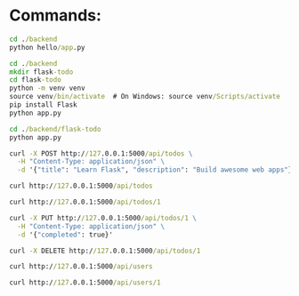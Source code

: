 # Commands:

```cmd
cd ./backend
python hello/app.py
```

```cmd
cd ./backend
mkdir flask-todo
cd flask-todo
python -m venv venv
source venv/bin/activate  # On Windows: source venv/Scripts/activate
pip install Flask
python app.py
```

```cmd
cd ./backend/flask-todo
python app.py
```

```cmd
curl -X POST http://127.0.0.1:5000/api/todos \
  -H "Content-Type: application/json" \
  -d '{"title": "Learn Flask", "description": "Build awesome web apps"}'

curl http://127.0.0.1:5000/api/todos

curl http://127.0.0.1:5000/api/todos/1

curl -X PUT http://127.0.0.1:5000/api/todos/1 \
  -H "Content-Type: application/json" \
  -d '{"completed": true}'

curl -X DELETE http://127.0.0.1:5000/api/todos/1
```

```cmd
curl http://127.0.0.1:5000/api/users
```

```cmd
curl http://127.0.0.1:5000/api/users/1
```

```cmd

```

```cmd

```

```cmd

```

```cmd

```
